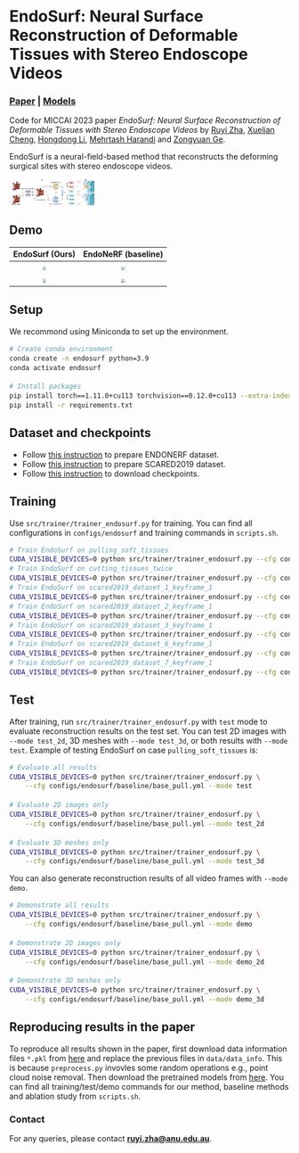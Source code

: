 # EndoSurf: Neural Surface Reconstruction of Deformable Tissues with Stereo Endoscope Videos

### [Paper](https://arxiv.org/abs/2307.11307) | [Models](https://drive.google.com/drive/folders/1PdrdrUB_v21ygvS4An8WGd4cprsq92Ps?usp=sharing)

Code for MICCAI 2023 paper *EndoSurf: Neural Surface Reconstruction of Deformable Tissues with Stereo Endoscope Videos* by [Ruyi Zha](https://ruyi-zha.github.io/), [Xuelian Cheng](https://xueliancheng.github.io/), [Hongdong Li](http://users.cecs.anu.edu.au/~hongdong/), [Mehrtash Harandi](https://sites.google.com/site/mehrtashharandi/home) and [Zongyuan Ge](https://zongyuange.github.io/).

EndoSurf is a neural-field-based method that reconstructs the deforming surgical sites with stereo endoscope videos.

<img src="media/pipeline.jpg" alt="Pipeline" style="zoom:15%;" />

## Demo

|                       EndoSurf (Ours)                        |                     EndoNeRF (baseline)                      |
| :----------------------------------------------------------: | :----------------------------------------------------------: |
| <img src="media/demo_pull_endosurf.gif" style="zoom: 40%;" /> | <img src="media/demo_pull_endonerf.gif" style="zoom: 40%;" /> |
| <img src="media/demo_cut_endosurf.gif" style="zoom: 40%;" /> | <img src="media/demo_cut_endonerf.gif" style="zoom: 40%;" /> |

## Setup

We recommond using Miniconda to set up the environment.

```sh
# Create conda environment
conda create -n endosurf python=3.9
conda activate endosurf

# Install packages
pip install torch==1.11.0+cu113 torchvision==0.12.0+cu113 --extra-index-url https://download.pytorch.org/whl/cu113
pip install -r requirements.txt
```

## Dataset and checkpoints

* Follow [this instruction](data/endonerf/README.md) to prepare ENDONERF dataset.
* Follow [this instruction](data/scared2019/README.md) to prepare SCARED2019 dataset.
* Follow [this instruction](logs/README.md) to download checkpoints.


## Training

Use `src/trainer/trainer_endosurf.py` for training. You can find all configurations in `configs/endosurf` and training commands in `scripts.sh`. 

``` sh
# Train EndoSurf on pulling_soft_tissues
CUDA_VISIBLE_DEVICES=0 python src/trainer/trainer_endosurf.py --cfg configs/endosurf/baseline/base_pull.yml --mode train
# Train EndoSurf on cutting_tissues_twice
CUDA_VISIBLE_DEVICES=0 python src/trainer/trainer_endosurf.py --cfg configs/endosurf/baseline/base_cut.yml --mode train
# Train EndoSurf on scared2019_dataset_1_keyframe_1
CUDA_VISIBLE_DEVICES=0 python src/trainer/trainer_endosurf.py --cfg configs/endosurf/baseline/base_d1k1.yml --mode train
# Train EndoSurf on scared2019_dataset_2_keyframe_1
CUDA_VISIBLE_DEVICES=0 python src/trainer/trainer_endosurf.py --cfg configs/endosurf/baseline/base_d2k1.yml --mode train
# Train EndoSurf on scared2019_dataset_3_keyframe_1
CUDA_VISIBLE_DEVICES=0 python src/trainer/trainer_endosurf.py --cfg configs/endosurf/baseline/base_d3k1.yml --mode train
# Train EndoSurf on scared2019_dataset_6_keyframe_1
CUDA_VISIBLE_DEVICES=0 python src/trainer/trainer_endosurf.py --cfg configs/endosurf/baseline/base_d6k1.yml --mode train
# Train EndoSurf on scared2019_dataset_7_keyframe_1
CUDA_VISIBLE_DEVICES=0 python src/trainer/trainer_endosurf.py --cfg configs/endosurf/baseline/base_d7k1.yml --mode train
```

## Test

After training, run `src/trainer/trainer_endosurf.py` with `test` mode to evaluate reconstruction results on the test set. You can test 2D images with `--mode test_2d`, 3D meshes with `--mode test_3d`, or both results with `--mode test`. Example of testing EndoSurf on case `pulling_soft_tissues` is:

```sh
# Evaluate all results
CUDA_VISIBLE_DEVICES=0 python src/trainer/trainer_endosurf.py \
    --cfg configs/endosurf/baseline/base_pull.yml --mode test

# Evaluate 2D images only
CUDA_VISIBLE_DEVICES=0 python src/trainer/trainer_endosurf.py \
    --cfg configs/endosurf/baseline/base_pull.yml --mode test_2d

# Evaluate 3D meshes only
CUDA_VISIBLE_DEVICES=0 python src/trainer/trainer_endosurf.py \
    --cfg configs/endosurf/baseline/base_pull.yml --mode test_3d
```

You can also generate reconstruction results of all video frames with `--mode demo`.

```sh
# Demonstrate all results
CUDA_VISIBLE_DEVICES=0 python src/trainer/trainer_endosurf.py \
    --cfg configs/endosurf/baseline/base_pull.yml --mode demo

# Demonstrate 2D images only
CUDA_VISIBLE_DEVICES=0 python src/trainer/trainer_endosurf.py \
    --cfg configs/endosurf/baseline/base_pull.yml --mode demo_2d

# Demonstrate 3D meshes only
CUDA_VISIBLE_DEVICES=0 python src/trainer/trainer_endosurf.py \
    --cfg configs/endosurf/baseline/base_pull.yml --mode demo_3d
```

## Reproducing results in the paper 

To reproduce all results shown in the paper, first download data information files `*.pkl` from [here](https://drive.google.com/drive/folders/1CjmYmGxIWh7DRE14tSorL9-tAQsHVLTt?usp=sharing) and replace the previous files in `data/data_info`. This is because `preprocess.py` invovles some random operations e.g., point cloud noise removal. Then download the pretrained models from [here](logs/README.md). You can find all training/test/demo commands for our method, baseline methods and ablation study from `scripts.sh`.


### Contact
For any queries, please contact **ruyi.zha@anu.edu.au**.
